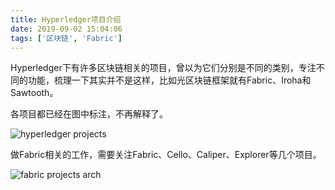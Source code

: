 ```yaml
---
title: Hyperledger项目介绍
date: 2019-09-02 15:04:06
tags: ['区块链', 'Fabric']
---
```


Hyperledger下有许多区块链相关的项目，曾以为它们分别是不同的类别，专注不同的功能，梳理一下其实并不是这样，比如光区块链框架就有Fabric、Iroha和Sawtooth。


各项目都已经在图中标注，不再解释了。

![hyperledger projects](http://img.lessisbetter.site/2019-09-hyperledger-projects.png)

做Fabric相关的工作，需要关注Fabric、Cello、Caliper、Explorer等几个项目。

![fabric projects arch](http://img.lessisbetter.site/2019-09-fabric-projects-arch.png)